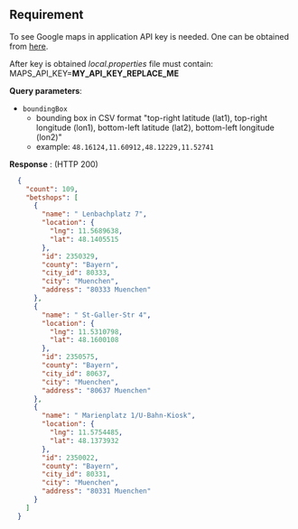 ## Requirement

To see Google maps in application API key is needed.
One can be obtained from [here](https://developers.google.com/maps/documentation/embed/get-api-key).

After key is obtained  *local.properties* file must contain:
MAPS_API_KEY=**MY_API_KEY_REPLACE_ME**

**Query parameters**:

 * `boundingBox`
   * bounding box in CSV format "top-right latitude (lat1), top-right longitude (lon1), bottom-left latitude (lat2), bottom-left longitude (lon2)"
   * example: `48.16124,11.60912,48.12229,11.52741`

 **Response** : (HTTP 200)

```json
  {
    "count": 109,
    "betshops": [
      {
        "name": " Lenbachplatz 7",
        "location": {
          "lng": 11.5689638,
          "lat": 48.1405515
        },
        "id": 2350329,
        "county": "Bayern",
        "city_id": 80333,
        "city": "Muenchen",
        "address": "80333 Muenchen"
      },
      {
        "name": " St-Galler-Str 4",
        "location": {
          "lng": 11.5310798,
          "lat": 48.1600108
        },
        "id": 2350575,
        "county": "Bayern",
        "city_id": 80637,
        "city": "Muenchen",
        "address": "80637 Muenchen"
      },
      {
        "name": " Marienplatz 1/U-Bahn-Kiosk",
        "location": {
          "lng": 11.5754485,
          "lat": 48.1373932
        },
        "id": 2350022,
        "county": "Bayern",
        "city_id": 80331,
        "city": "Muenchen",
        "address": "80331 Muenchen"
      }
    ]
  }
```
